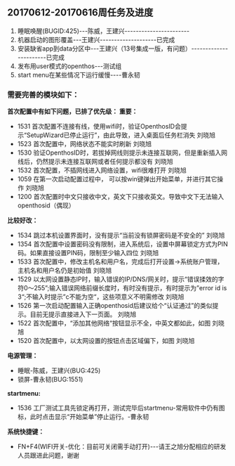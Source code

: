 ## 20170612-20170616周任务及进度
1. 睡眠唤醒(BUGID:425)---陈威，王建兴-----------------------
2. 机器启动的图形覆盖---王建兴--------------------已完成
3. 安装缺省app到data分区中---王建兴（13号集成一版，有问题）-----------------------已完成
4. 发布用user模式的openthos---测试组
5. start menu在某些情况下运行缓慢----曹永韧

### 需要完善的模块如下：

**首次配置中有如下问题，已排了优先级：
重要：**
- 1531 首次配置不连接有线，使用wifi时，验证OpenthosID会提示“SetupWizard已停止运行”，由此导致，进入桌面后任务栏消失     刘晓旭
- 1523 首次配置中，网络状态不能实时刷新     刘晓旭
- 1530 验证OpenthosID时，若拔掉网线则提示未连接互联网，但是重新插入网线后，仍然提示未连接互联网或者任何提示都没有     刘晓旭
- 1532 首次配置，不插网线进入网络设置，wifi很难打开     刘晓旭
- 1059 在第一次启动配置过程中， 可以按win键弹出开始菜单，并进行其它操作     刘晓旭
- 1200 首次配置时中文只接收中文，英文下只接收英文。导致中文下无法输入openthosid（偶现）

**比较好改：**
- 1534 跳过本机设置界面时，没有提示“当前没有锁屏密码是不安全的”     刘晓旭
- 1354 首次配置中设置密码没有限制，进入系统后，设置中屏幕锁定方式为PIN码。如果直接设置PIN码，限制至少输入四位  刘晓旭
- 1533 首次配置中，修改主机名和用户名，完成后打开设置->系统账户管理，主机名和用户名仍是初始值     刘晓旭
- 1529 以太网设置静态IP时，输入错误的IP/DNS/网关时，提示“错误揉效的字符0～255”;输入错误网络前缀长度时，有时没有提示，有时提示为”error id is 3“;不输入时提示”c不能为空“，这些项意义不明需修改     刘晓旭
- 1526 第一次启动配置输入正确openthosid后建议给个“认证通过”的类似提示。目前无提示直接进入下一页面。     刘晓旭
- 1522 首次配置中，“添加其他网络“按钮显示不全，中英文都如此，如图     刘晓旭
- 1520 首次配置中，以太网设置的按钮点击区域偏下，如图     刘晓旭

**电源管理：**
- 睡眠-陈威，王建兴(BUG:425)
- 锁屏-曹永韧(BUG:1551)

**startmenu:**
- 1536 工厂测试工具先锁定再打开，测试完毕后startmenu-常用软件中仍有图标，此时点击显示“开始菜单”停止运行。-曹永韧


**系统快捷键：**
- FN+F4(WIFI开关-优化：目前可关闭需手动打开)---请王之旭分配相应的研发人员跟进此问题，谢谢
